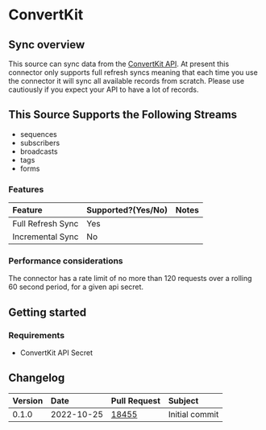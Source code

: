 # ConvertKit

## Sync overview

This source can sync data from the
[ConvertKit API](https://developers.convertkit.com/#getting-started). At present this connector only
supports full refresh syncs meaning that each time you use the connector it will sync all available
records from scratch. Please use cautiously if you expect your API to have a lot of records.

## This Source Supports the Following Streams

- sequences
- subscribers
- broadcasts
- tags
- forms

### Features

| Feature           | Supported?\(Yes/No\) | Notes |
| :---------------- | :------------------- | :---- |
| Full Refresh Sync | Yes                  |       |
| Incremental Sync  | No                   |       |

### Performance considerations

The connector has a rate limit of no more than 120 requests over a rolling 60 second period, for a
given api secret.

## Getting started

### Requirements

- ConvertKit API Secret

## Changelog

| Version | Date       | Pull Request                                             | Subject        |
| :------ | :--------- | :------------------------------------------------------- | :------------- |
| 0.1.0   | 2022-10-25 | [18455](https://github.com/airbytehq/airbyte/pull/18455) | Initial commit |
